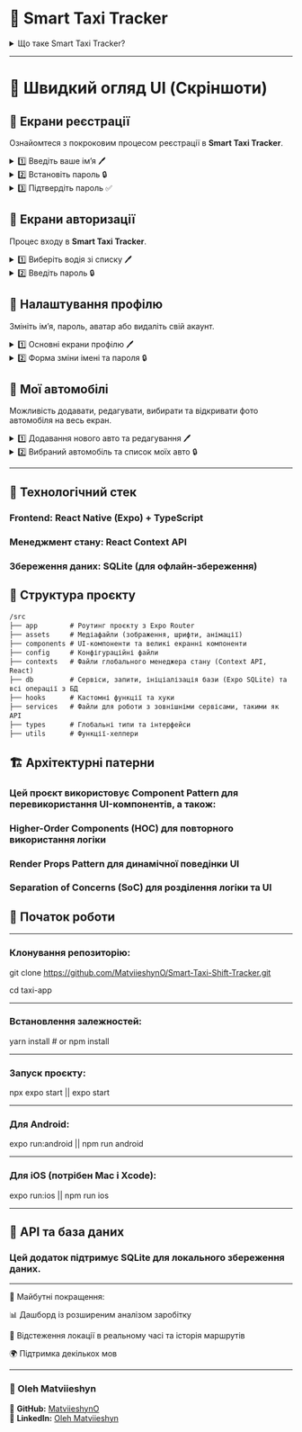 # 🚖 Smart Taxi Tracker  

<details>
  <summary>Що таке Smart Taxi Tracker?</summary>

  🔹 **Безперервне відстеження змін** – фіксуйте робочий час, пробіг, витрати та керуйте своїми змінами без зусиль.  
  🔹 **Фінансовий аналіз** – контролюйте свій дохід, витрати та чистий прибуток.  
  🔹 **Управління водіями та автомобілями** – додавайте кількох водіїв і транспортні засоби з детальним відстеженням змін.  
  🔹 **Кросплатформна підтримка** – створено на базі **React Native & Expo**, що забезпечує стабільну роботу на **iOS та Android**.  

  #### 📊 Контролюйте свій робочий графік, максимізуйте дохід і спрощуйте управління витратами з **Smart Taxi Tracker**!  

</details>

---

# 📸 Швидкий огляд UI (Скріншоти)

## 📝 Екрани реєстрації  

Ознайомтеся з покроковим процесом реєстрації в **Smart Taxi Tracker**.  

<details>
  <summary>1️⃣ Введіть ваше ім’я 🖊️</summary>
  <br>
  <img src="screenshots/register-name.jpg" width="250">
</details>

<details>
  <summary>2️⃣ Встановіть пароль 🔒</summary>
  <br>
  <img src="screenshots/register-password.jpg" width="250">
</details>

<details>
  <summary>3️⃣ Підтвердіть пароль ✅</summary>
  <br>
  <img src="screenshots/register-confirmPassword.jpg" width="250">
</details>

## 📝 Екрани авторизації  

Процес входу в **Smart Taxi Tracker**.  

<details>
  <summary>1️⃣ Виберіть водія зі списку 🖊️</summary>
  <br>
  <img src="screenshots/login-name-1.jpg" width="250">
  <img src="screenshots/login-name-2.jpg" width="250">
</details>

<details>
  <summary>2️⃣ Введіть пароль 🔒</summary>
  <br>
  <img src="screenshots/login-password.jpg" width="250">
</details>

## 📝 Налаштування профілю  

Змініть ім’я, пароль, аватар або видаліть свій акаунт.  

<details>
  <summary>1️⃣ Основні екрани профілю 🖊️</summary>
  <br>
  <img src="screenshots/profile-settings-1.jpg" width="250">
  <img src="screenshots/profile-settings-2.jpg" width="250">
</details>

<details>
  <summary>2️⃣ Форма зміни імені та пароля 🔒</summary>
  <br>
  <img src="screenshots/profile-settings-form-change-name.jpg" width="250">
  <img src="screenshots/profile-settings-form-change-password.jpg" width="250">
</details>

## 📝 Мої автомобілі  

Можливість додавати, редагувати, вибирати та відкривати фото автомобіля на весь екран.  

<details>
  <summary>1️⃣ Додавання нового авто та редагування 🖊️</summary>
  <br>
  <img src="screenshots/car-add-car-form.jpg" width="250">
  <img src="screenshots/car-edit-car-form.jpg" width="250">
</details>

<details>
  <summary>2️⃣ Вибраний автомобіль та список моїх авто 🔒</summary>
  <br>
  <img src="screenshots/car-list-of-cars.jpg" width="250">
  <img src="screenshots/car-selected-car1.jpg" width="250">
  <img src="screenshots/car-selected-car-1.jpg" width="250">
</details>

---

## 🔧 Технологічний стек

### Frontend: React Native (Expo) + TypeScript

### Менеджмент стану: React Context API

### Збереження даних: SQLite (для офлайн-збереження)

## 📂 Структура проєкту

```plaintext
/src
├── app        # Роутинг проєкту з Expo Router
├── assets     # Медіафайли (зображення, шрифти, анімації)
├── components # UI-компоненти та великі екранні компоненти
├── config     # Конфігураційні файли
├── contexts   # Файли глобального менеджера стану (Context API, React)
├── db         # Сервіси, запити, ініціалізація бази (Expo SQLite) та всі операції з БД
├── hooks      # Кастомні функції та хуки
├── services   # Файли для роботи з зовнішніми сервісами, такими як API
├── types      # Глобальні типи та інтерфейси
├── utils      # Функції-хелпери
```

## 🏗️ Архітектурні патерни

### Цей проєкт використовує Component Pattern для перевикористання UI-компонентів, а також:

### Higher-Order Components (HOC) для повторного використання логіки

### Render Props Pattern для динамічної поведінки UI

### Separation of Concerns (SoC) для розділення логіки та UI

## 🚀 Початок роботи

***
### Клонування репозиторію:

git clone https://github.com/MatviieshynO/Smart-Taxi-Shift-Tracker.git

cd taxi-app

***

### Встановлення залежностей:

yarn install # or npm install

***

### Запуск проєкту:

npx expo start || expo start

***

### Для Android:

expo run:android  || npm run android

***

### Для iOS (потрібен Mac і Xcode):

expo run:ios || npm run ios

---

## 📡 API та база даних

### Цей додаток підтримує SQLite для локального збереження даних.

---

📌 Майбутні покращення:

📊 Дашборд із розширеним аналізом заробітку

📍 Відстеження локації в реальному часі та історія маршрутів

🌍 Підтримка декількох мов

---

### 👤 Oleh Matviieshyn  

🔗 **GitHub:** [MatviieshynO](https://github.com/MatviieshynO)  
🔗 **LinkedIn:** [Oleh Matviieshyn](https://www.linkedin.com/in/oleh-matviieshyn-10230020a/)  
